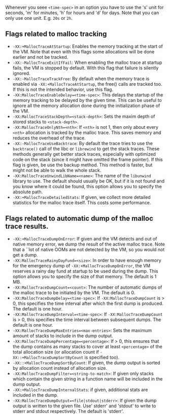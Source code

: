 Whenever you seee `<time-spec>` in an option you have to use the 's' unit for seconds, 'm' for minutes, 'h' for hours and 'd' for days. Note that you can only use one unit. E.g. `20s` or `2h`.

## Flags related to malloc tracking
* `-XX:+MallocTraceAtStartup`: Enables the memory tracking at the start of the VM. Note that even with this flags some allocations will be done earlier and not be tracked.
* `-XX:-MallocTraceExitIfFail`: When enabling the malloc trace at startup fails, the VM is stopped by default. With this flag that failure is silently ignored.
* `-XX:-MallocTraceTrackFree`: By default when the memory trace is enabled via `-XX:+MallocTraceAtStartup`, the free() calls are tracked too. If this is not the intended behavior, use this flag.
* `-XX:MallocTraceEnableDelay=<time-spec>`: This delays the startup of the memory tracking to be delayed by the given time. This can be useful to ignore all the memory allocation done during the initialization phase of the VM.
* `-XX:MallocTraceStackDepth=<stack-depth>`: Sets the maxim depth of stored stacks to `<stack-depth>`.
* `-XX:MallocTraceOnlyNth=<nth>`: If `<nth>` is not 1, then only about every `<nth>` allocation is tracked by the malloc trace. This saves memory and reduces the overhead of the trace.
* `-XX:-MallocTraceUseBacktrace`: By default the trace tries to use the `backtrace()` call of the libc or `librewind` to get the stack traces. These methods generally get better stack traces, especially with optimized code on the stack (since it might have omitted the frame pointer). If this flag is given, be use the backup method. This method is faster, but might not be able to walk the whole stack.
* `-XX:MallocTraceUnwindLibName=<name>`: The name of the `libunwind` library to use. The default should usually be OK, but if it is not found and you know where it could be found, this option allows you to specify the absolute path.
* `-XX:+MallocTraceDetailedStats`: If given, we collect more detailed statistics for the malloc trace itself. This costs some performance.

## Flags related to automatic dump of the malloc trace results.
* `-XX:+MallocTraceDumpOnError`: If given and the VM detects and out of native memory error, we dump the result of the active malloc trace. Note that a ``lot of native OOMs are not detected by the VM, so you would not get a dump.
* `-XX:MallocTraceRainyDayFund=<size>`: In order to have enough memory for the emergency dump of `-XX:+MallocTraceDumpOnError`, the VM reserves a rainy day fund at startup to be used during the dump. This option allows you to specify the size of that memory. The default is 1 MB.
* `-XX:MallocTraceDumpCount=<count>`: The number of automatic dumps of the malloc trace to be initiated by the VM. The default is 0.
* `-XX:MallocTraceDumpDelay=<time-spec>`: If `-XX:MallocTraceDumpCount` is > 0, this specifies the time interval after which the first dump is produced. The default is one hour.
* `-XX:MallocTraceDumpInterval=<time-spec>`: If `-XX:MallocTraceDumpCount` is > 0, this specifies the time interval between subsequent dumps. The default is one hour.
* `-XX:MallocTraceDumpMaxEntries=<max-entries>`: Sets the maximum amount of stacks to include in the dump output.
* `-XX:MallocTraceDumpPercentage=<percentage>`: If > 0, this ensures that the dump contains as many stacks to cover at least `<percentage>` of the total allocation size (or allocation count if `-XX::+MallocTraceDumpSortByCount` is specified too).
* `-XX::+MallocTraceDumpSortByCount`: If given, the dump output is sorted by allocation count instead of allocation size.
* `-XX:MallocTraceDumpFilter=<string-to-match>`: If given only stacks which contain the given string in a function name will be included in the dump output.
* `-XX:+MallocTraceDumpInternalStats`: if given, additional stats are included in the dump.
* `-XX:MallocTraceDumpOutput=<file|stdout|stderr>`: If given the dump output is written to the given file. Use' stderr' and 'stdout' to write to stderr and stdout respectively. The default is 'stderr'.
